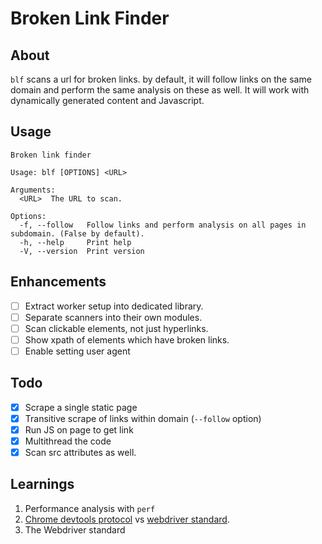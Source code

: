 # Broken Link Finder

## About

`blf` scans a url for broken links. by default, it will follow links 
on the same domain and perform the same analysis on these as well. 
It will work with dynamically generated content and Javascript.

## Usage

```
Broken link finder

Usage: blf [OPTIONS] <URL>

Arguments:
  <URL>  The URL to scan.

Options:
  -f, --follow   Follow links and perform analysis on all pages in subdomain. (False by default).
  -h, --help     Print help
  -V, --version  Print version
```

## Enhancements
- [ ] Extract worker setup into dedicated library.
- [ ] Separate scanners into their own modules.
- [ ] Scan clickable elements, not just hyperlinks.
- [ ] Show xpath of elements which have broken links.
- [ ] Enable setting user agent

## Todo

- [x] Scrape a single static page
- [x] Transitive scrape of links within domain (`--follow` option)
- [x] Run JS on page to get link
- [x] Multithread the code
- [x] Scan src attributes as well.

## Learnings

1. Performance analysis with `perf`
2. [Chrome devtools protocol](https://chromedevtools.github.io/devtools-protocol/) vs [webdriver standard](https://www.w3.org/TR/webdriver2/).
3. The Webdriver standard


